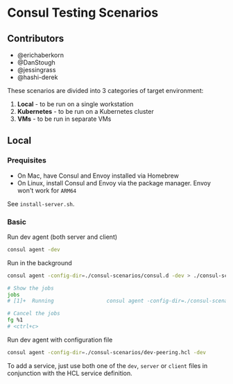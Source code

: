 # Consul Testing Scenarios

## Contributors
* @erichaberkorn
* @DanStough
* @jessingrass
* @hashi-derek

These scenarios are divided into 3 categories of target environment:
1. **Local** - to be run on a single workstation
2. **Kubernetes** - to be run on a Kubernetes cluster
3. **VMs** - to be run in separate VMs

## Local
### Prequisites

* On Mac, have Consul and Envoy installed via Homebrew
* On Linux, install Consul and Envoy via the package manager. Envoy won't work for `ARM64`

See `install-server.sh`.

### Basic

Run dev agent (both server and client)
```bash
consul agent -dev
```

Run in the background
```bash
consul agent -config-dir=./consul-scenarios/consul.d -dev > ./consul-scenarios/logs/test-one.log &

# Show the jobs
jobs 
# [1]+  Running                 consul agent -config-dir=./consul-scenarios/consul.d -dev > ./consul-scenarios/logs/test-one.log &

# Cancel the jobs 
fg %1
# <ctrl+c>
```

Run dev agent with configuration file 
```bash
consul agent -config-dir=./consul-scenarios/dev-peering.hcl -dev
```
 
To add a service, just use both one of the `dev`, `server` or `client` files in conjunction with the HCL service definition.

